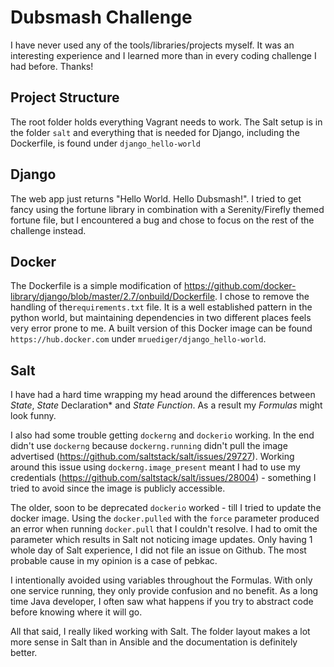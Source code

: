 Dubsmash Challenge
==================

I have never used any of the tools/libraries/projects myself. It was an interesting experience and I learned more than in every coding challenge I had before. Thanks!

## Project Structure

The root folder holds everything Vagrant needs to work. The Salt setup is in the folder ``salt`` and everything that is needed for Django, including the Dockerfile, is found under ``django_hello-world``

## Django

The web app just returns "Hello World. Hello Dubsmash!". I tried to get fancy using the fortune library in combination with a Serenity/Firefly themed fortune file, but I encountered a bug and chose to focus on the rest of the challenge instead.

## Docker

The Dockerfile is a simple modification of https://github.com/docker-library/django/blob/master/2.7/onbuild/Dockerfile. I chose to remove the handling of the``requirements.txt`` file. It is a well established pattern in the python world, but maintaining dependencies in two different places feels very error prone to me. A built version of this Docker image can be found ``https://hub.docker.com`` under ``mruediger/django_hello-world``.

## Salt

I have had a hard time wrapping my head around the differences between *State*, *State* Declaration* and *State Function*. As a result my *Formulas* might look funny.

I also had some trouble getting ``dockerng`` and ``dockerio`` working. In the end didn't use ``dockerng`` because ``dockerng.running`` didn't pull the image advertised (https://github.com/saltstack/salt/issues/29727). Working around this issue using ``dockerng.image_present`` meant I had to use my credentials (https://github.com/saltstack/salt/issues/28004) - something I tried to avoid since the image is publicly accessible.

The older, soon to be deprecated ``dockerio`` worked - till I tried to update the docker image. Using the ``docker.pulled`` with the ``force`` parameter produced an error when running ``docker.pull`` that I couldn't resolve. I had to omit the parameter which results in Salt not noticing image updates. Only having 1 whole day of Salt experience, I did not file an issue on Github. The most probable cause in my opinion is a case of pebkac.

I intentionally avoided using variables throughout the Formulas. With only one service running, they only provide confusion and no benefit. As a long time Java developer, I often saw what happens if you try to abstract code before knowing where it will go.

All that said, I really liked working with Salt. The folder layout makes a lot more sense in Salt than in Ansible and the documentation is definitely better.
